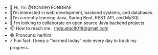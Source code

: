 - 👋 Hi, I’m @GONGHYEONGBAE
- 👀I’m interested in web development, backend systems, and databases.
- 🌱I’m currently learning Java, Spring Boot, REST API, and MySQL.  
- 💞️ I’m looking to collaborate on open source Java backend projects.
- 📫 How to reach me : rhdgudqo8018@gmail.com
- 😄 Pronouns: he/him
- ⚡ Fun fact: I keep a “learned today” note every day to track my progress.

<!---
GONGHYEONGBAE/GONGHYEONGBAE is a ✨ special ✨ repository because its `README.md` (this file) appears on your GitHub profile.
You can click the Preview link to take a look at your changes.
--->
